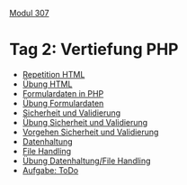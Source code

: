  [Modul 307](/ilv.307)

# Tag 2: Vertiefung PHP

- [Repetition HTML](/ilv.307/02-modul-307/01-html-repetition)
- [Übung HTML](/ilv.307/02-modul-307/01.1-html-uebung)
- [Formulardaten in PHP](/ilv.307/02-modul-307/02-formulardaten-php)
- [Übung Formulardaten](/ilv.307/02-modul-307/02.1-formulardaten-uebung)
- [Sicherheit und Validierung](/ilv.307/02-modul-307/03-sicherheit-validierung)
- [Übung Sicherheit und Validierung](/ilv.307/02-modul-307/03.1-sicherheit-validierung-uebung)
- [Vorgehen Sicherheit und Validierung](/ilv.307/02-modul-307/03.2-vorgehen)
- [Datenhaltung](/ilv.307/02-modul-307/04-datenhaltung)
- [File Handling](/ilv.307/02-modul-307/04.1-file-handling)
- [Übung Datenhaltung/File Handling](/ilv.307/02-modul-307/04.2-datenhaltung-uebung)
- [Aufgabe: ToDo](/ilv.307/02-modul-307/05-todo-aufgabe)
<!--stackedit_data:
eyJoaXN0b3J5IjpbMTI2NjAwODQwNiwxNDE1MDMyMjk1LDEyNj
YwMDg0MDYsMTA0OTc0MTExM119
-->